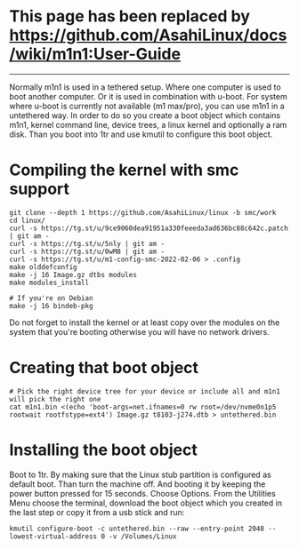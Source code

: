 # This page has been replaced by https://github.com/AsahiLinux/docs/wiki/m1n1:User-Guide


***


Normally m1n1 is used in a tethered setup. Where one computer is used to boot another computer. Or it is used in combination with u-boot. For system where u-boot is currently not available (m1 max/pro), you can use m1n1 in a untethered way. In order to do so you create a boot object which contains m1n1, kernel command line, device trees, a linux kernel and optionally a ram disk. Than you boot into 1tr and use kmutil to configure this boot object.

# Compiling the kernel with smc support

```
git clone --depth 1 https://github.com/AsahiLinux/linux -b smc/work
cd linux/
curl -s https://tg.st/u/9ce9060dea91951a330feeeda3ad636bc88c642c.patch | git am -
curl -s https://tg.st/u/5nly | git am -
curl -s https://tg.st/u/0wM8 | git am -
curl -s https://tg.st/u/m1-config-smc-2022-02-06 > .config
make olddefconfig
make -j 16 Image.gz dtbs modules
make modules_install

# If you're on Debian
make -j 16 bindeb-pkg
```

Do not forget to install the kernel or at least copy over the modules on the system that you're booting otherwise you will have no network drivers.

# Creating that boot object

```
# Pick the right device tree for your device or include all and m1n1 will pick the right one
cat m1n1.bin <(echo 'boot-args=net.ifnames=0 rw root=/dev/nvme0n1p5 rootwait rootfstype=ext4') Image.gz t8103-j274.dtb > untethered.bin
```

# Installing the boot object

Boot to 1tr. By making sure that the Linux stub partition is configured as default boot. Than turn the machine off. And booting it by keeping the power button pressed for 15 seconds. Choose Options. From the Utilities Menu choose the terminal, download the boot object which you created in the last step or copy it from a usb stick and run:

```
kmutil configure-boot -c untethered.bin --raw --entry-point 2048 --lowest-virtual-address 0 -v /Volumes/Linux
```
